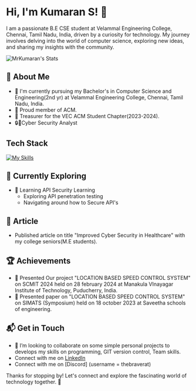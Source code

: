 # Hi, I'm Kumaran S! 👋

I am a passionate B.E CSE student at Velammal Engineering College, Chennai, Tamil Nadu, India, driven by a curiosity for technology. My journey involves delving into the world of computer science, exploring new ideas, and sharing my insights with the community.

![MrKumaran's Stats](https://github-readme-stats.vercel.app/api?username=<MrKumaran>&theme=vue-dark&show_icons=true&hide_border=true&count_private=true)

## 🚀 About Me
- 🔭 I'm currently pursuing my Bachelor's in Computer Science and Engineering(2nd yr) at Velammal Engineering College, Chennai, Tamil Nadu, India.
- 🪪 Proud member of ACM.
- 🪪 Treasurer for the VEC ACM Student Chapter(2023-2024).
- 🔒🧐Cyber Security Analyst

## Tech Stack
[![My Skills](https://skillicons.dev/icons?i=py,java,c,kotlin,mysql,git,linux&theme=light)](https://skillicons.dev)

## 🌱 Currently Exploring

- 🚀 Learning API Security Learning
  - Exploring API penetration testing
  - Navigating around how to Secure API's
 
 ## 📄 Article
- Published article on title "Improved Cyber Security in Healthcare" with my college seniors(M.E students).

 ## 🏆 Achievements

- 🌟 Presented Our project "LOCATION BASED SPEED CONTROL SYSTEM" on SCMIT 2024 held on 28 february 2024 at Manakula VInayagar Institute of Technology, Puducherry, India.
- 🌟 Presented paper on "LOCATION BASED SPEED CONTROL SYSTEM" on SIMATS (Symposium) held on 18 october 2023 at Saveetha schools of engineering.

## 📬 Get in Touch

- 👯 I’m looking to collaborate on some simple personal projects to develops my skills on programming, GIT version control, Team skills.
- Connect with me on [LinkedIn](https://www.linkedin.com/in/mrkumaran/)
- Connect with me on [Discord] (username = thebraverat)

Thanks for stopping by! Let's connect and explore the fascinating world of technology together. 🚀
